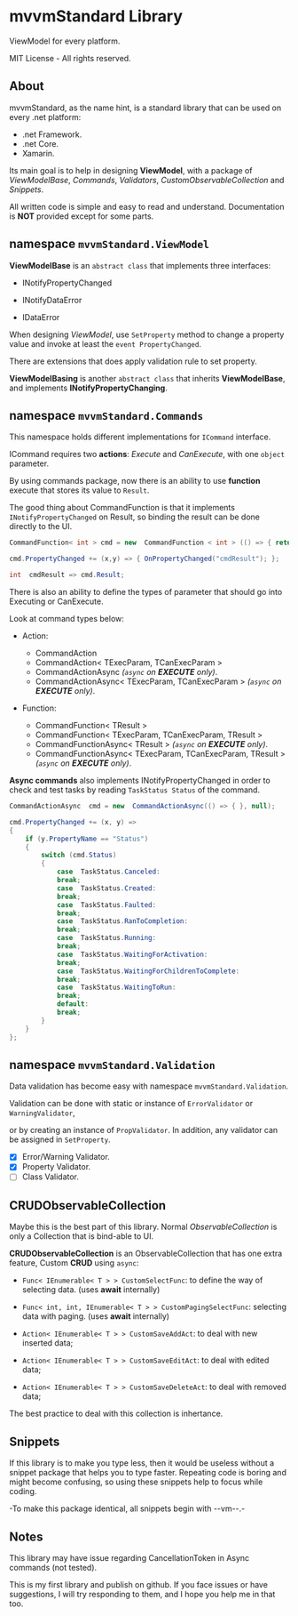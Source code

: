 ﻿
# mvvmStandard Library

ViewModel for every platform.

MIT License - All rights reserved.

## About

mvvmStandard, as the name hint, is a standard library that can be used on every .net platform:

- .net Framework.
- .net Core.
- Xamarin.

Its main goal is to help in designing __ViewModel__, with a package of _ViewModelBase_, _Commands_, _Validators_, _CustomObservableCollection_ and _Snippets_.

All written code is simple and easy to read and understand.
Documentation is __NOT__ provided except for some parts.

## namespace `mvvmStandard.ViewModel`
  
__ViewModelBase__ is an `abstract class` that implements three interfaces:

- INotifyPropertyChanged

- INotifyDataError

- IDataError

When designing _ViewModel_, use `SetProperty` method to change a property value and invoke at least the `event PropertyChanged`.

There are extensions that does apply validation rule to set property.

__ViewModelBasing__ is another `abstract class` that inherits __ViewModelBase__, and implements __INotifyPropertyChanging__.

## namespace `mvvmStandard.Commands`

This namespace holds different implementations for `ICommand` interface.

ICommand requires two __actions__: _Execute_ and _CanExecute_, with one `object` parameter.

By using commands package, now there is an ability to use __function__ execute that stores its value to `Result`.

The good thing about CommandFunction is that it implements `INotifyPropertyChanged` on Result, so binding the result can be done directly to the UI.

```csharp
CommandFunction< int > cmd = new  CommandFunction < int > (() => { return  5; }, null);

cmd.PropertyChanged += (x,y) => { OnPropertyChanged("cmdResult"); };

int  cmdResult => cmd.Result;
```

There is also an ability to define the types of parameter that should go into Executing or CanExecute.

Look at command types below:

- Action:
  - CommandAction
  - CommandAction< TExecParam, TCanExecParam >
  - CommandActionAsync *(`async` on __EXECUTE__ only)*.
  - CommandActionAsync< TExecParam, TCanExecParam > *(`async` on __EXECUTE__ only)*.

- Function:
  - CommandFunction< TResult >
  - CommandFunction< TExecParam, TCanExecParam, TResult >
  - CommandFunctionAsync< TResult > *(`async` on __EXECUTE__ only)*.
  - CommandFunctionAsync< TExecParam, TCanExecParam, TResult > *(`async` on __EXECUTE__ only)*.

__Async commands__ also implements INotifyPropertyChanged in order to check and test tasks by reading `TaskStatus Status` of the command.

```csharp
CommandActionAsync  cmd = new  CommandActionAsync(() => { }, null);

cmd.PropertyChanged += (x, y) =>
{
    if (y.PropertyName == "Status")
    {
        switch (cmd.Status)
        {
            case  TaskStatus.Canceled:
            break;
            case  TaskStatus.Created:
            break;
            case  TaskStatus.Faulted:
            break;
            case  TaskStatus.RanToCompletion:
            break;
            case  TaskStatus.Running:
            break;
            case  TaskStatus.WaitingForActivation:
            break;
            case  TaskStatus.WaitingForChildrenToComplete:
            break;
            case  TaskStatus.WaitingToRun:
            break;
            default:
            break;
        }
    }
};
```

## namespace `mvvmStandard.Validation`

Data validation has become easy with namespace `mvvmStandard.Validation`.

Validation can be done with static or instance of `ErrorValidator` or `WarningValidator`,

or by creating an instance of `PropValidator`. In addition, any validator can be assigned in `SetProperty`.

- [x] Error/Warning Validator.
- [x] Property Validator.
- [ ] Class Validator.

## CRUDObservableCollection

Maybe this is the best part of this library. Normal _ObservableCollection_ is only a Collection that is bind-able to UI.

__CRUDObservableCollection__ is an ObservableCollection that has one extra feature, Custom **CRUD** using `async`:
  
- `Func< IEnumerable< T > > CustomSelectFunc`: to define the way of selecting data. (uses __await__ internally)

- `Func< int, int, IEnumerable< T > > CustomPagingSelectFunc`: selecting data with paging. (uses __await__ internally)

- `Action< IEnumerable< T > > CustomSaveAddAct`: to deal with new inserted data;

- `Action< IEnumerable< T > > CustomSaveEditAct`: to deal with edited data;

- `Action< IEnumerable< T > > CustomSaveDeleteAct`: to deal with removed data;

The best practice to deal with this collection is inhertance.

## Snippets

If this library is to make you type less, then it would be useless without a snippet package that helps you to type faster.
Repeating code is boring and might become confusing, so using these snippets help to focus while coding.  

-To make this package identical, all snippets begin with --vm--.-

## Notes

This library may have issue regarding CancellationToken in Async commands (not tested).

This is my first library  and publish on github. If you face issues or have suggestions, I will try responding to them, and I hope you help me in that too.
